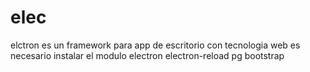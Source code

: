 # elec 
elctron es un framework para app de escritorio con tecnologia web
es necesario instalar el modulo electron  electron-reload pg  bootstrap  
